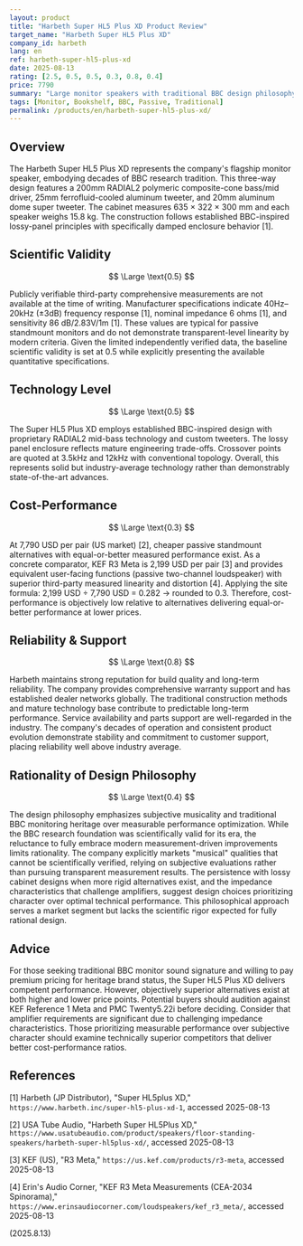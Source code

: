 ```yaml
---
layout: product
title: "Harbeth Super HL5 Plus XD Product Review"
target_name: "Harbeth Super HL5 Plus XD"
company_id: harbeth
lang: en
ref: harbeth-super-hl5-plus-xd
date: 2025-08-13
rating: [2.5, 0.5, 0.5, 0.3, 0.8, 0.4]
price: 7790
summary: "Large monitor speakers with traditional BBC design philosophy, offering warm midrange character but limited scientific validity relative to price point"
tags: [Monitor, Bookshelf, BBC, Passive, Traditional]
permalink: /products/en/harbeth-super-hl5-plus-xd/
---
```


## Overview

The Harbeth Super HL5 Plus XD represents the company's flagship monitor speaker, embodying decades of BBC research tradition. This three-way design features a 200mm RADIAL2 polymeric composite-cone bass/mid driver, 25mm ferrofluid-cooled aluminum tweeter, and 20mm aluminum dome super tweeter. The cabinet measures 635 × 322 × 300 mm and each speaker weighs 15.8 kg. The construction follows established BBC-inspired lossy-panel principles with specifically damped enclosure behavior [1].

## Scientific Validity

$$ \Large \text{0.5} $$

Publicly verifiable third-party comprehensive measurements are not available at the time of writing. Manufacturer specifications indicate 40Hz–20kHz (±3dB) frequency response [1], nominal impedance 6 ohms [1], and sensitivity 86 dB/2.83V/1m [1]. These values are typical for passive standmount monitors and do not demonstrate transparent-level linearity by modern criteria. Given the limited independently verified data, the baseline scientific validity is set at 0.5 while explicitly presenting the available quantitative specifications.

## Technology Level

$$ \Large \text{0.5} $$

The Super HL5 Plus XD employs established BBC-inspired design with proprietary RADIAL2 mid-bass technology and custom tweeters. The lossy panel enclosure reflects mature engineering trade-offs. Crossover points are quoted at 3.5kHz and 12kHz with conventional topology. Overall, this represents solid but industry-average technology rather than demonstrably state-of-the-art advances.

## Cost-Performance

$$ \Large \text{0.3} $$

At 7,790 USD per pair (US market) [2], cheaper passive standmount alternatives with equal-or-better measured performance exist. As a concrete comparator, KEF R3 Meta is 2,199 USD per pair [3] and provides equivalent user-facing functions (passive two-channel loudspeaker) with superior third-party measured linearity and distortion [4]. Applying the site formula: 2,199 USD ÷ 7,790 USD = 0.282 → rounded to 0.3. Therefore, cost-performance is objectively low relative to alternatives delivering equal-or-better performance at lower prices.

## Reliability & Support

$$ \Large \text{0.8} $$

Harbeth maintains strong reputation for build quality and long-term reliability. The company provides comprehensive warranty support and has established dealer networks globally. The traditional construction methods and mature technology base contribute to predictable long-term performance. Service availability and parts support are well-regarded in the industry. The company's decades of operation and consistent product evolution demonstrate stability and commitment to customer support, placing reliability well above industry average.

## Rationality of Design Philosophy

$$ \Large \text{0.4} $$

The design philosophy emphasizes subjective musicality and traditional BBC monitoring heritage over measurable performance optimization. While the BBC research foundation was scientifically valid for its era, the reluctance to fully embrace modern measurement-driven improvements limits rationality. The company explicitly markets "musical" qualities that cannot be scientifically verified, relying on subjective evaluations rather than pursuing transparent measurement results. The persistence with lossy cabinet designs when more rigid alternatives exist, and the impedance characteristics that challenge amplifiers, suggest design choices prioritizing character over optimal technical performance. This philosophical approach serves a market segment but lacks the scientific rigor expected for fully rational design.

## Advice

For those seeking traditional BBC monitor sound signature and willing to pay premium pricing for heritage brand status, the Super HL5 Plus XD delivers competent performance. However, objectively superior alternatives exist at both higher and lower price points. Potential buyers should audition against KEF Reference 1 Meta and PMC Twenty5.22i before deciding. Consider that amplifier requirements are significant due to challenging impedance characteristics. Those prioritizing measurable performance over subjective character should examine technically superior competitors that deliver better cost-performance ratios.

## References

[1] Harbeth (JP Distributor), "Super HL5plus XD," `https://www.harbeth.inc/super-hl5-plus-xd-1`, accessed 2025-08-13

[2] USA Tube Audio, "Harbeth Super HL5Plus XD," `https://www.usatubeaudio.com/product/speakers/floor-standing-speakers/harbeth-super-hl5plus-xd/`, accessed 2025-08-13

[3] KEF (US), "R3 Meta," `https://us.kef.com/products/r3-meta`, accessed 2025-08-13

[4] Erin's Audio Corner, "KEF R3 Meta Measurements (CEA-2034 Spinorama)," `https://www.erinsaudiocorner.com/loudspeakers/kef_r3_meta/`, accessed 2025-08-13

(2025.8.13)